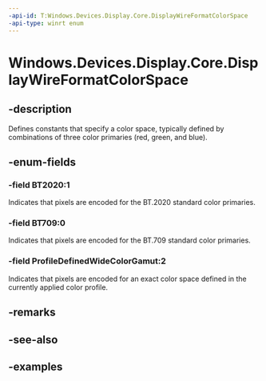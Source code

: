 ```yaml
---
-api-id: T:Windows.Devices.Display.Core.DisplayWireFormatColorSpace
-api-type: winrt enum
---
```


<!-- Enumeration syntax.
public enum DisplayWireFormatColorSpace : int 
-->

# Windows.Devices.Display.Core.DisplayWireFormatColorSpace

## -description
Defines constants that specify a color space, typically defined by combinations of three color primaries (red, green, and blue).

## -enum-fields
### -field BT2020:1
Indicates that pixels are encoded for the BT.2020 standard color primaries.

### -field BT709:0
Indicates that pixels are encoded for the BT.709 standard color primaries.

### -field ProfileDefinedWideColorGamut:2
Indicates that pixels are encoded for an exact color space defined in the currently applied color profile.

## -remarks

## -see-also

## -examples

